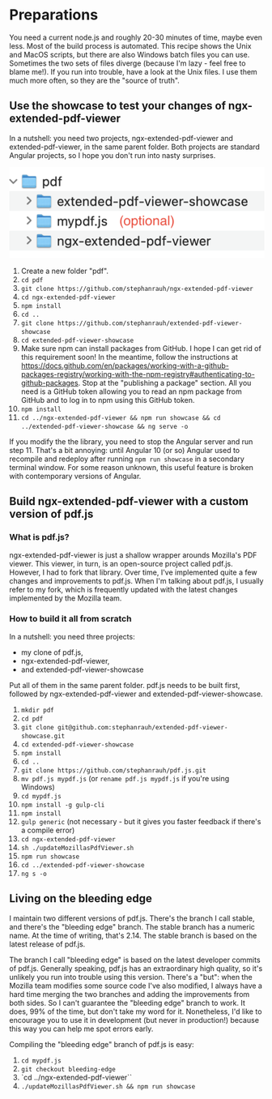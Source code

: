 # Preparations

You need a current node.js and roughly 20-30 minutes of time, maybe even less. Most of the build process is automated. This recipe shows the Unix and MacOS scripts, but there are also Windows batch files you can use. Sometimes the two sets of files diverge (because I'm lazy - feel free to blame me!). If you run into trouble, have a look at the Unix files. I use them much more often, so they are the "source of truth".

## Use the showcase to test your changes of ngx-extended-pdf-viewer

In a nutshell: you need two projects, ngx-extended-pdf-viewer and extended-pdf-viewer, in the same parent folder. Both projects are standard Angular projects, so I hope you don't run into nasty surprises.

![Folders required to build ngx-extended-pdf-viewer](./folder-structure.png)

1. Create a new folder "pdf".
2. `cd pdf`
3. `git clone https://github.com/stephanrauh/ngx-extended-pdf-viewer`
4. `cd ngx-extended-pdf-viewer`
5. `npm install`
6. `cd ..`
7. `git clone https://github.com/stephanrauh/extended-pdf-viewer-showcase`
8. `cd extended-pdf-viewer-showcase`
9. Make sure npm can install packages from GitHub. I hope I can get rid of this requirement soon! In the meantime, follow the instructions at https://docs.github.com/en/packages/working-with-a-github-packages-registry/working-with-the-npm-registry#authenticating-to-github-packages. Stop at the "publishing a package" section. All you need is a GitHub token allowing you to read an npm package from GitHub and to log in to npm using this GitHub token.
10. `npm install`
11. `cd ../ngx-extended-pdf-viewer && npm run showcase && cd ../extended-pdf-viewer-showcase && ng serve -o`

If you modify the the library, you need to stop the Angular server and run step 11. That's a bit annoying: until Angular 10 (or so) Angular used to recompile and redeploy after running `npm run showcase` in a secondary terminal window. For some reason unknown, this useful feature is broken with contemporary versions of Angular.

## Build ngx-extended-pdf-viewer with a custom version of pdf.js

### What is pdf.js?

ngx-extended-pdf-viewer is just a shallow wrapper arounds Mozilla's PDF viewer. This viewer, in turn, is an open-source project called pdf.js. However, I had to fork that library. Over time, I've implemented quite a few changes and improvements to pdf.js. When I'm talking about pdf.js, I usually refer to my fork, which is frequently updated with the latest changes implemented by the Mozilla team.

### How to build it all from scratch

In a nutshell: you need three projects:

- my clone of pdf.js,
- ngx-extended-pdf-viewer,
- and extended-pdf-viewer-showcase

Put all of them in the same parent folder. pdf.js needs to be built first, followed by ngx-extended-pdf-viewer and extended-pdf-viewer-showcase.

1. `mkdir pdf`
1. `cd pdf`
1. `git clone git@github.com:stephanrauh/extended-pdf-viewer-showcase.git`
1. `cd extended-pdf-viewer-showcase`
1. `npm install`
1. `cd ..`
1. `git clone https://github.com/stephanrauh/pdf.js.git`
1. `mv pdf.js mypdf.js` (or `rename pdf.js mypdf.js` if you're using Windows)
1. `cd mypdf.js`
1. `npm install -g gulp-cli`
1. `npm install`
1. `gulp generic` (not necessary - but it gives you faster feedback if there's a compile error)
1. `cd ngx-extended-pdf-viewer`
1. `sh ./updateMozillasPdfViewer.sh`
1. `npm run showcase`
1. `cd ../extended-pdf-viewer-showcase`
1. `ng s -o`

## Living on the bleeding edge

I maintain two different versions of pdf.js. There's the branch I call stable, and there's the "bleeding edge" branch. The stable branch has a numeric name. At the time of writing, that's 2.14. The stable branch is based on the latest release of pdf.js.

The branch I call "bleeding edge" is based on the latest developer commits of pdf.js. Generally speaking, pdf.js has an extraordinary high quality, so it's unlikely you run into trouble using this version. There's a "but": when the Mozilla team modifies some source code I've also modified, I always have a hard time merging the two branches and adding the improvements from both sides. So I can't guarantee the "bleeding edge" branch to work. It does, 99% of the time, but don't take my word for it. Nonetheless, I'd like to encourage you to use it in development (but never in production!) because this way you can help me spot errors early.

Compiling the "bleeding edge" branch of pdf.js is easy:

1. `cd mypdf.js`
1. `git checkout bleeding-edge`
1. `cd ../ngx-extended-pdf-viewer``
1. `./updateMozillasPdfViewer.sh && npm run showcase`
